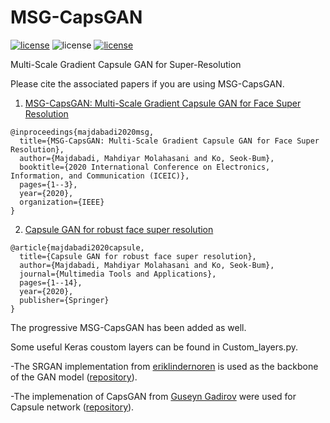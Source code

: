 # MSG-CapsGAN
[![license](https://img.shields.io/github/license/mashape/apistatus.svg?style=flat-square)](https://github.com/armiro/COVID-CXNet/blob/master/LICENSE)
![license](https://img.shields.io/badge/development-100%25-yellow?style=flat-square)
[![license](https://img.shields.io/badge/DOI-10.1109/ICEIC49074.2020.9051244-lightblue?style=flat-square)](https://ieeexplore.ieee.org/abstract/document/9051244)

Multi-Scale Gradient Capsule GAN for Super-Resolution

Please cite the associated papers if you are using MSG-CapsGAN.

1. [MSG-CapsGAN: Multi-Scale Gradient Capsule GAN for Face Super Resolution](https://ieeexplore.ieee.org/abstract/document/9051244)
```
@inproceedings{majdabadi2020msg,
  title={MSG-CapsGAN: Multi-Scale Gradient Capsule GAN for Face Super Resolution},
  author={Majdabadi, Mahdiyar Molahasani and Ko, Seok-Bum},
  booktitle={2020 International Conference on Electronics, Information, and Communication (ICEIC)},
  pages={1--3},
  year={2020},
  organization={IEEE}
}
```
2. [Capsule GAN for robust face super resolution](https://link.springer.com/article/10.1007/s11042-020-09489-y)
```
@article{majdabadi2020capsule,
  title={Capsule GAN for robust face super resolution},
  author={Majdabadi, Mahdiyar Molahasani and Ko, Seok-Bum},
  journal={Multimedia Tools and Applications},
  pages={1--14},
  year={2020},
  publisher={Springer}
}
```
The progressive MSG-CapsGAN has been added as well.

Some useful Keras coustom layers can be found in Custom_layers.py.


-The SRGAN implementation from [eriklindernoren](https://github.com/eriklindernoren/Keras-GAN/commits?author=eriklindernoren) is used as the backbone of the GAN model ([repository](https://github.com/eriklindernoren/Keras-GAN/tree/master/srgan)).

-The implemenation of CapsGAN from [Guseyn Gadirov](https://github.com/gusgad) were used for Capsule network ([repository](https://github.com/gusgad/capsule-GAN)).
